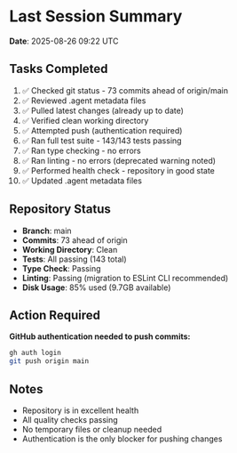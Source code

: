 # Last Session Summary
**Date**: 2025-08-26 09:22 UTC

## Tasks Completed
1. ✅ Checked git status - 73 commits ahead of origin/main
2. ✅ Reviewed .agent metadata files
3. ✅ Pulled latest changes (already up to date)
4. ✅ Verified clean working directory
5. ✅ Attempted push (authentication required)
6. ✅ Ran full test suite - 143/143 tests passing
7. ✅ Ran type checking - no errors
8. ✅ Ran linting - no errors (deprecated warning noted)
9. ✅ Performed health check - repository in good state
10. ✅ Updated .agent metadata files

## Repository Status
- **Branch**: main
- **Commits**: 73 ahead of origin
- **Working Directory**: Clean
- **Tests**: All passing (143 total)
- **Type Check**: Passing
- **Linting**: Passing (migration to ESLint CLI recommended)
- **Disk Usage**: 85% used (9.7GB available)

## Action Required
**GitHub authentication needed to push commits:**
```bash
gh auth login
git push origin main
```

## Notes
- Repository is in excellent health
- All quality checks passing
- No temporary files or cleanup needed
- Authentication is the only blocker for pushing changes